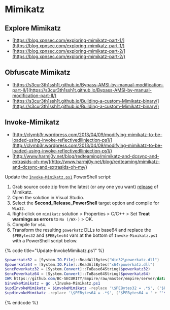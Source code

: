 # Mimikatz




## Explore Mimikatz

* [https://blog.xpnsec.com/exploring-mimikatz-part-1/](https://blog.xpnsec.com/exploring-mimikatz-part-1/)
* [https://blog.xpnsec.com/exploring-mimikatz-part-2/](https://blog.xpnsec.com/exploring-mimikatz-part-2/)




## Obfuscate Mimikatz

* [https://s3cur3th1ssh1t.github.io/Bypass-AMSI-by-manual-modification-part-II/](https://s3cur3th1ssh1t.github.io/Bypass-AMSI-by-manual-modification-part-II/)
* [https://s3cur3th1ssh1t.github.io/Building-a-custom-Mimikatz-binary/](https://s3cur3th1ssh1t.github.io/Building-a-custom-Mimikatz-binary/)




## Invoke-Mimikatz

* [http://clymb3r.wordpress.com/2013/04/09/modifying-mimikatz-to-be-loaded-using-invoke-reflectivedllinjection-ps1/](http://clymb3r.wordpress.com/2013/04/09/modifying-mimikatz-to-be-loaded-using-invoke-reflectivedllinjection-ps1/)
* [http://www.harmj0y.net/blog/redteaming/mimikatz-and-dcsync-and-extrasids-oh-my/](http://www.harmj0y.net/blog/redteaming/mimikatz-and-dcsync-and-extrasids-oh-my/)

Update the [`Invoke-Mimikatz.ps1`](https://github.com/BC-SECURITY/Empire/blob/master/data/module_source/credentials/Invoke-Mimikatz.ps1) PowerShell script:

1. Grab source code zip from the latest (or any one you want) [release](https://github.com/gentilkiwi/mimikatz/releases) of Mimikatz.
2. Open the solution in Visual Studio.
3. Select the **Second_Release_PowerShell** target option and compile for  `Win32`.
4. Right-click on `mimikatz` solution > Properties > C/C++ > Set **Treat warnings as errors** to `No (/WX-)` > OK.
5. Compile for `x64`.
6. Transform the resulting `powerkatz` DLLs to base64 and replace the `$PEBytes32` and `$PEBytes64` vars at the bottom of `Invoke-Mimikatz.ps1` with a PowerShell script below.

{% code title="Update-InvokeMimikatz.ps1" %}
```powershell
$powerkatz32 = [System.IO.File]::ReadAllBytes("Win32\powerkatz.dll")
$powerkatz64 = [System.IO.File]::ReadAllBytes("x64\powerkatz.dll")
$encPowerkatz32 = [System.Convert]::ToBase64String($powerkatz32)
$encPowerkatz64 = [System.Convert]::ToBase64String($powerkatz64)
IWR https://github.com/BC-SECURITY/Empire/raw/master/empire/server/data/module_source/credentials/Invoke-Mimikatz.ps1 -OutFile Invoke-Mimikatz.ps1
$invokeMimikatz = gc .\Invoke-Mimikatz.ps1
$updInvokeMimikatz = $invokeMimikatz -replace '\$PEBytes32 = .*$', ('$PEBytes32 = ' + "'$encPowerkatz32'")
$updinvokeMimikatz -replace '\$PEBytes64 = .*$', ('$PEBytes64 = ' + "'$encPowerkatz64'") > Invoke-Mimikatz.ps1
```
{% endcode %}
